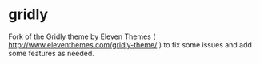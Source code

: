 gridly
======

Fork of the Gridly theme by Eleven Themes ( http://www.eleventhemes.com/gridly-theme/ ) to fix some issues and add some features as needed.
